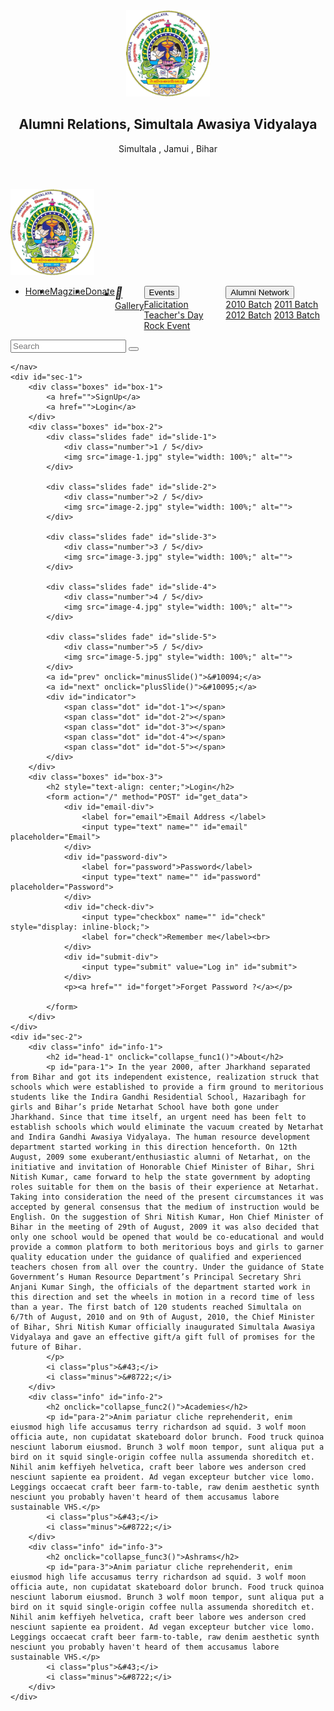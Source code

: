 <!DOCTYPE html>
<html lang="en">

<head>
    <meta charset="UTF-8">
    <meta name="viewport" content="width=device-width, initial-scale=1.0">
    <title>Alumini of SAV</title>
    <link rel="stylesheet" href="home css.css">
    <link rel="stylesheet" href="https://cdnjs.cloudflare.com/ajax/libs/font-awesome/4.7.0/css/font-awesome.min.css">
    <link href="https://fonts.googleapis.com/icon?family=Material+Icons" rel="stylesheet">
    <link rel="stylesheet" href="https://cdnjs.cloudflare.com/ajax/libs/font-awesome/4.7.0/css/font-awesome.min.css">
    <link href="https://fonts.googleapis.com/icon?family=Material+Icons" rel="stylesheet">
    <script src='https://kit.fontawesome.com/a076d05399.js'></script>
    <link rel="stylesheet" href="https://cdnjs.cloudflare.com/ajax/libs/font-awesome/4.7.0/css/font-awesome.min.css">
    <script src="home js.js"></script>

</head>

<body>
    <header id="heading-div">
        <div id="heading-logo-div">
            <img src="savlogo134.png" alt="" id="heading-logo">
        </div>
        <div id="heading" style="text-align: center;">
            <h2>Alumni Relations, Simultala Awasiya Vidyalaya
            </h2>
            Simultala , Jamui , Bihar
        </div>
    </header>
    <nav id="navbar">
        <div id="menu-logo-div">
            <a href="" id="logo-link"><img src="savlogo134.png" alt="SAV"></a>
            <div class="container" onclick="slider_func(this)" id="button">
                <div class="bar1"></div>
                <div class="bar2"></div>
                <div class="bar3"></div>
            </div>
        </div>
        <ul id="navs-list" style="display: flex;">
            <li class="nav-tab" id="tem"><a href=""> <i class="fa fa-home"></i> Home</a></li>
            <li class="nav-tab"><a href=""> <i class="fa fa-newspaper-o"></i> Magzine</a></li>
            <li class="nav-tab"><a href=""> <i class="fas fa-gift"></i> Donate</a></li>
            <li class="nav-tab"><a href=""> <i class="material-icons" style="font-size: 19px;">&#xe40b;</i> Gallery</a>
            </li>
            <div id="dropper-1" class="droppers">
                <button class="nav-tab drop-btns" id="drop-btn-1" onclick="show_list()"><i
                        class="fa fa-caret-square-o-right"></i> Events <i class="fa fa-angle-double-down"
                        id="arrow-1"></i></button>
                <div id="drop-list-1" class="drop-lists">
                    <a href="">Falicitation</a>
                    <a href="">Teacher's Day</a>
                    <a href="">Rock Event</a>
                </div>
            </div>
            <div id="dropper-2" class="droppers">
                <button class="nav-tab drop-btns" id="drop-btn-2" onclick="show_list2()"><i
                        class='fas fa-user-graduate'></i> Alumni Network <i class="fa fa-angle-double-down"
                        id="arrow-2"></i></button>
                <div id="drop-list-2" class="drop-lists">
                    <a href="">2010 Batch</a>
                    <a href="">2011 Batch</a>
                    <a href="">2012 Batch</a>
                    <a href="">2013 Batch</a>
                </div>
            </div>
        </ul>
        <div id="search-div">
            <input type="search" placeholder="Search">
            <button><i class="fa fa-search"></i></button>
        </div>

    </nav>
    <div id="sec-1">
        <div class="boxes" id="box-1">
            <a href="">SignUp</a>
            <a href="">Login</a>
        </div>
        <div class="boxes" id="box-2">
            <div class="slides fade" id="slide-1">
                <div class="number">1 / 5</div>
                <img src="image-1.jpg" style="width: 100%;" alt="">
            </div>

            <div class="slides fade" id="slide-2">
                <div class="number">2 / 5</div>
                <img src="image-2.jpg" style="width: 100%;" alt="">
            </div>

            <div class="slides fade" id="slide-3">
                <div class="number">3 / 5</div>
                <img src="image-3.jpg" style="width: 100%;" alt="">
            </div>

            <div class="slides fade" id="slide-4">
                <div class="number">4 / 5</div>
                <img src="image-4.jpg" style="width: 100%;" alt="">
            </div>

            <div class="slides fade" id="slide-5">
                <div class="number">5 / 5</div>
                <img src="image-5.jpg" style="width: 100%;" alt="">
            </div>
            <a id="prev" onclick="minusSlide()">&#10094;</a>
            <a id="next" onclick="plusSlide()">&#10095;</a>
            <div id="indicator">
                <span class="dot" id="dot-1"></span>
                <span class="dot" id="dot-2"></span>
                <span class="dot" id="dot-3"></span>
                <span class="dot" id="dot-4"></span>
                <span class="dot" id="dot-5"></span>
            </div>
        </div>
        <div class="boxes" id="box-3">
            <h2 style="text-align: center;">Login</h2>
            <form action="/" method="POST" id="get_data">
                <div id="email-div">
                    <label for="email">Email Address </label>
                    <input type="text" name="" id="email" placeholder="Email">
                </div>
                <div id="password-div">
                    <label for="password">Password</label>
                    <input type="text" name="" id="password" placeholder="Password">
                </div>
                <div id="check-div">
                    <input type="checkbox" name="" id="check" style="display: inline-block;">
                    <label for="check">Remember me</label><br>
                </div>
                <div id="submit-div">
                    <input type="submit" value="Log in" id="submit">
                </div>
                <p><a href="" id="forget">Forget Password ?</a></p>

            </form>
        </div>
    </div>
    <div id="sec-2">
        <div class="info" id="info-1">
            <h2 id="head-1" onclick="collapse_func1()">About</h2>
            <p id="para-1"> In the year 2000, after Jharkhand separated from Bihar and got its independent existence, realization struck that schools which were established to provide a firm ground to meritorious students like the Indira Gandhi Residential School, Hazaribagh for girls and Bihar’s pride Netarhat School have both gone under Jharkhand. Since that time itself, an urgent need has been felt to establish schools which would eliminate the vacuum created by Netarhat and Indira Gandhi Awasiya Vidyalaya. The human resource development department started working in this direction henceforth. On 12th August, 2009 some exuberant/enthusiastic alumni of Netarhat, on the initiative and invitation of Honorable Chief Minister of Bihar, Shri Nitish Kumar, came forward to help the state government by adopting roles suitable for them on the basis of their experience at Netarhat. Taking into consideration the need of the present circumstances it was accepted by general consensus that the medium of instruction would be English. On the suggestion of Shri Nitish Kumar, Hon Chief Minister of Bihar in the meeting of 29th of August, 2009 it was also decided that only one school would be opened that would be co-educational and would provide a common platform to both meritorious boys and girls to garner quality education under the guidance of qualified and experienced teachers chosen from all over the country. Under the guidance of State Government’s Human Resource Department’s Principal Secretary Shri Anjani Kumar Singh, the officials of the department started work in this direction and set the wheels in motion in a record time of less than a year. The first batch of 120 students reached Simultala on 6/7th of August, 2010 and on 9th of August, 2010, the Chief Minister of Bihar, Shri Nitish Kumar officially inaugurated Simultala Awasiya Vidyalaya and gave an effective gift/a gift full of promises for the future of Bihar.
            </p>
            <i class="plus">&#43;</i>
            <i class="minus">&#8722;</i>
        </div>
        <div class="info" id="info-2">
            <h2 onclick="collapse_func2()">Academies</h2>
            <p id="para-2">Anim pariatur cliche reprehenderit, enim eiusmod high life accusamus terry richardson ad squid. 3 wolf moon officia aute, non cupidatat skateboard dolor brunch. Food truck quinoa nesciunt laborum eiusmod. Brunch 3 wolf moon tempor, sunt aliqua put a bird on it squid single-origin coffee nulla assumenda shoreditch et. Nihil anim keffiyeh helvetica, craft beer labore wes anderson cred nesciunt sapiente ea proident. Ad vegan excepteur butcher vice lomo. Leggings occaecat craft beer farm-to-table, raw denim aesthetic synth nesciunt you probably haven't heard of them accusamus labore sustainable VHS.</p>
            <i class="plus">&#43;</i>
            <i class="minus">&#8722;</i>
        </div>
        <div class="info" id="info-3">
            <h2 onclick="collapse_func3()">Ashrams</h2>
            <p id="para-3">Anim pariatur cliche reprehenderit, enim eiusmod high life accusamus terry richardson ad squid. 3 wolf moon officia aute, non cupidatat skateboard dolor brunch. Food truck quinoa nesciunt laborum eiusmod. Brunch 3 wolf moon tempor, sunt aliqua put a bird on it squid single-origin coffee nulla assumenda shoreditch et. Nihil anim keffiyeh helvetica, craft beer labore wes anderson cred nesciunt sapiente ea proident. Ad vegan excepteur butcher vice lomo. Leggings occaecat craft beer farm-to-table, raw denim aesthetic synth nesciunt you probably haven't heard of them accusamus labore sustainable VHS.</p>
            <i class="plus">&#43;</i>
            <i class="minus">&#8722;</i>
        </div>
    </div>
</body>

</html>
